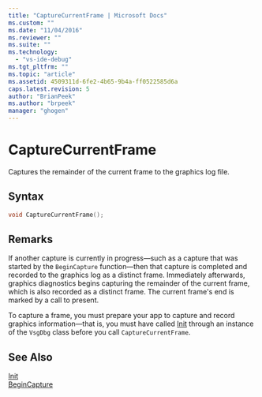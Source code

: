 ```yaml
---
title: "CaptureCurrentFrame | Microsoft Docs"
ms.custom: ""
ms.date: "11/04/2016"
ms.reviewer: ""
ms.suite: ""
ms.technology: 
  - "vs-ide-debug"
ms.tgt_pltfrm: ""
ms.topic: "article"
ms.assetid: 4509311d-6fe2-4b65-9b4a-ff0522585d6a
caps.latest.revision: 5
author: "BrianPeek"
ms.author: "brpeek"
manager: "ghogen"
---
```

# CaptureCurrentFrame
Captures the remainder of the current frame to the graphics log file.  
  
## Syntax  
  
```C++  
void CaptureCurrentFrame();  
```  
  
## Remarks  
 If another capture is currently in progress—such as a capture that was started by the `BeginCapture` function—then that capture is completed and recorded to the graphics log as a distinct frame. Immediately afterwards, graphics diagnostics begins capturing the remainder of the current frame, which is also recorded as a distinct frame. The current frame's end is marked by a call to present.  
  
 To capture a frame, you must prepare your app to capture and record graphics information—that is, you must have called [Init](init.md) through an instance of the `VsgDbg` class before you call `CaptureCurrentFrame`.  
  
## See Also  
 [Init](init.md)   
 [BeginCapture](begincapture.md)